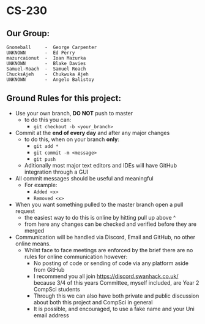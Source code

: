 # CS-230

## Our Group:

```
Gnomeball     -  George Carpenter
UNKNOWN       -  Ed Perry
mazurcaionut  -  Ioan Mazurka
UNKNOWN       -  Blake Davies
Samuel-Roach  -  Samuel Roach
ChucksAjeh    -  Chukwuka Ajeh
UNKNOWN       -  Angelo Balistoy
```

## Ground Rules for this project:

* Use your own branch, **DO NOT** push to master
    * to do this you can:
        * `git checkout -b <your_branch>`
* Commit at the **end of every day** and after any major changes
    * to do this, when on your branch **only**:
        * `git add *`
        * `git commit -m <message>`
        * `git push`
    * Aditionally most major text editors and IDEs will have GitHub integration through a GUI
* All commit messages should be useful and meaningful
    * For example:
        * `Added <x>`
        * `Removed <x>`
* When you want something pulled to the master branch open a pull request
    * the easiest way to do this is online by hitting pull up above ^
    * from here any changes can be checked and verified before they are merged
* Communication will be handled via Discord, Email and GitHub, no other online means.
    * Whilst face to face meetings are enforced by the brief there are no rules for online communication however:
        * No posting of code or sending of code via any platform aside from GitHub
        * I recommend you all join https://discord.swanhack.co.uk/ because 3/4 of this years Committee, myself included, are Year 2 CompSci students
        * Through this we can also have both private and public discussion about both this project and CompSci in general
        * It is possible, and encouraged, to use a fake name and your Uni email address